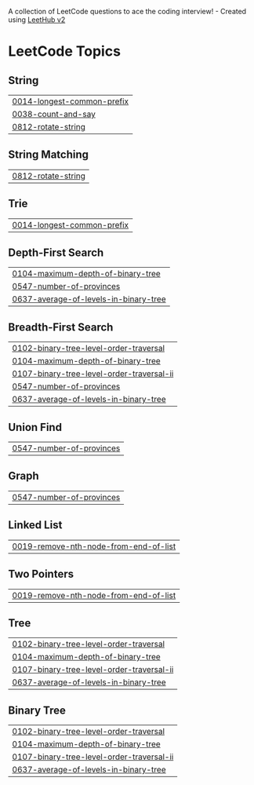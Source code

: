A collection of LeetCode questions to ace the coding interview! - Created using [LeetHub v2](https://github.com/arunbhardwaj/LeetHub-2.0)
<!---LeetCode Topics Start-->
# LeetCode Topics
## String
|  |
| ------- |
| [0014-longest-common-prefix](https://github.com/sakthivel-sivakumar/LEARN-DSA/tree/master/0014-longest-common-prefix) |
| [0038-count-and-say](https://github.com/sakthivel-sivakumar/LEARN-DSA/tree/master/0038-count-and-say) |
| [0812-rotate-string](https://github.com/sakthivel-sivakumar/LEARN-DSA/tree/master/0812-rotate-string) |
## String Matching
|  |
| ------- |
| [0812-rotate-string](https://github.com/sakthivel-sivakumar/LEARN-DSA/tree/master/0812-rotate-string) |
## Trie
|  |
| ------- |
| [0014-longest-common-prefix](https://github.com/sakthivel-sivakumar/LEARN-DSA/tree/master/0014-longest-common-prefix) |
## Depth-First Search
|  |
| ------- |
| [0104-maximum-depth-of-binary-tree](https://github.com/sakthivel-sivakumar/LEARN-DSA/tree/master/0104-maximum-depth-of-binary-tree) |
| [0547-number-of-provinces](https://github.com/sakthivel-sivakumar/LEARN-DSA/tree/master/0547-number-of-provinces) |
| [0637-average-of-levels-in-binary-tree](https://github.com/sakthivel-sivakumar/LEARN-DSA/tree/master/0637-average-of-levels-in-binary-tree) |
## Breadth-First Search
|  |
| ------- |
| [0102-binary-tree-level-order-traversal](https://github.com/sakthivel-sivakumar/LEARN-DSA/tree/master/0102-binary-tree-level-order-traversal) |
| [0104-maximum-depth-of-binary-tree](https://github.com/sakthivel-sivakumar/LEARN-DSA/tree/master/0104-maximum-depth-of-binary-tree) |
| [0107-binary-tree-level-order-traversal-ii](https://github.com/sakthivel-sivakumar/LEARN-DSA/tree/master/0107-binary-tree-level-order-traversal-ii) |
| [0547-number-of-provinces](https://github.com/sakthivel-sivakumar/LEARN-DSA/tree/master/0547-number-of-provinces) |
| [0637-average-of-levels-in-binary-tree](https://github.com/sakthivel-sivakumar/LEARN-DSA/tree/master/0637-average-of-levels-in-binary-tree) |
## Union Find
|  |
| ------- |
| [0547-number-of-provinces](https://github.com/sakthivel-sivakumar/LEARN-DSA/tree/master/0547-number-of-provinces) |
## Graph
|  |
| ------- |
| [0547-number-of-provinces](https://github.com/sakthivel-sivakumar/LEARN-DSA/tree/master/0547-number-of-provinces) |
## Linked List
|  |
| ------- |
| [0019-remove-nth-node-from-end-of-list](https://github.com/sakthivel-sivakumar/LEARN-DSA/tree/master/0019-remove-nth-node-from-end-of-list) |
## Two Pointers
|  |
| ------- |
| [0019-remove-nth-node-from-end-of-list](https://github.com/sakthivel-sivakumar/LEARN-DSA/tree/master/0019-remove-nth-node-from-end-of-list) |
## Tree
|  |
| ------- |
| [0102-binary-tree-level-order-traversal](https://github.com/sakthivel-sivakumar/LEARN-DSA/tree/master/0102-binary-tree-level-order-traversal) |
| [0104-maximum-depth-of-binary-tree](https://github.com/sakthivel-sivakumar/LEARN-DSA/tree/master/0104-maximum-depth-of-binary-tree) |
| [0107-binary-tree-level-order-traversal-ii](https://github.com/sakthivel-sivakumar/LEARN-DSA/tree/master/0107-binary-tree-level-order-traversal-ii) |
| [0637-average-of-levels-in-binary-tree](https://github.com/sakthivel-sivakumar/LEARN-DSA/tree/master/0637-average-of-levels-in-binary-tree) |
## Binary Tree
|  |
| ------- |
| [0102-binary-tree-level-order-traversal](https://github.com/sakthivel-sivakumar/LEARN-DSA/tree/master/0102-binary-tree-level-order-traversal) |
| [0104-maximum-depth-of-binary-tree](https://github.com/sakthivel-sivakumar/LEARN-DSA/tree/master/0104-maximum-depth-of-binary-tree) |
| [0107-binary-tree-level-order-traversal-ii](https://github.com/sakthivel-sivakumar/LEARN-DSA/tree/master/0107-binary-tree-level-order-traversal-ii) |
| [0637-average-of-levels-in-binary-tree](https://github.com/sakthivel-sivakumar/LEARN-DSA/tree/master/0637-average-of-levels-in-binary-tree) |
<!---LeetCode Topics End-->